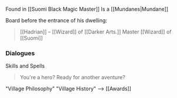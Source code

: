 Found in [[Suomi Black Magic Master]]
Is a [[Mundanes|Mundane]]

Board before the entrance of his dwelling:
> [[Hadrian]] – [[Wizard]] of [[Darker Arts.]] Master [[Wizard]] of [[Suomi]]
 
### Dialogues

Skills and Spells

> You're a hero? Ready for another aventure?

"Village Philosophy"
"Village History"
--> [[Awards]]